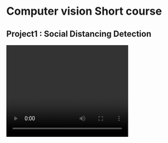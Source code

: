 # Computer vision Short course
## Project1 : Social Distancing Detection
<video width="320" height="240" controls>
  <source src="dataset/social-distancing-detection-vid.mkv" type="video/mkv">
</video>

